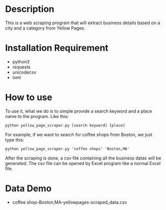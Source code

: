 # Description
This is a web scraping program that will extract business details based on a city and a category from Yellow Pages. 

# Installation Requirement
- python3
- requests
- unicodecsv
- lxml

# How to use
To use it, what we do is to simple provide a search keyword and a place name to the program. Like this:

```
python yellow_page_scraper.py [search keyword] [place]
```

For example, if we want to search for coffee shops from Boston, we just type this:

```
python yellow_page_scraper.py 'coffee shops' 'Boston,MA'
```

After the scraping is done, a csv file containing all the business datas will be generated. The csv file can be opened by Excel program like a normal Excel file.


# Data Demo
- coffee shop-Boston,MA-yellowpages-scraped_data.csv

